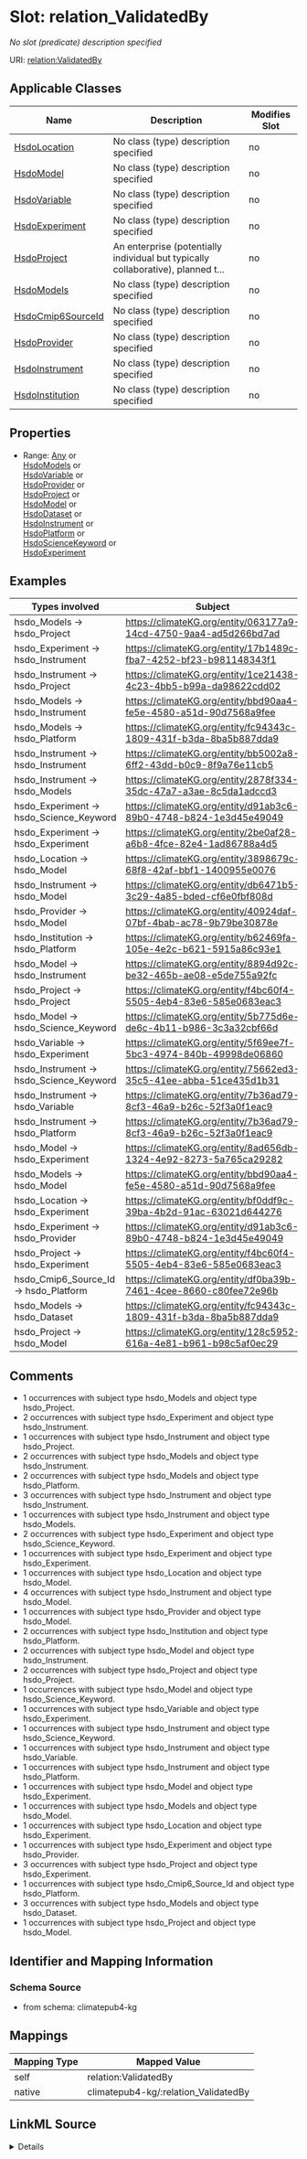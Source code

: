 

# Slot: relation_ValidatedBy


_No slot (predicate) description specified_





URI: [relation:ValidatedBy](http://relation.org/ValidatedBy)



<!-- no inheritance hierarchy -->





## Applicable Classes

| Name | Description | Modifies Slot |
| --- | --- | --- |
| [HsdoLocation](../classes/HsdoLocation.md) | No class (type) description specified |  no  |
| [HsdoModel](../classes/HsdoModel.md) | No class (type) description specified |  no  |
| [HsdoVariable](../classes/HsdoVariable.md) | No class (type) description specified |  no  |
| [HsdoExperiment](../classes/HsdoExperiment.md) | No class (type) description specified |  no  |
| [HsdoProject](../classes/HsdoProject.md) | An enterprise (potentially individual but typically collaborative), planned t... |  no  |
| [HsdoModels](../classes/HsdoModels.md) | No class (type) description specified |  no  |
| [HsdoCmip6SourceId](../classes/HsdoCmip6SourceId.md) | No class (type) description specified |  no  |
| [HsdoProvider](../classes/HsdoProvider.md) | No class (type) description specified |  no  |
| [HsdoInstrument](../classes/HsdoInstrument.md) | No class (type) description specified |  no  |
| [HsdoInstitution](../classes/HsdoInstitution.md) | No class (type) description specified |  no  |







## Properties

* Range: [Any](../classes/Any.md)&nbsp;or&nbsp;<br />[HsdoModels](../classes/HsdoModels.md)&nbsp;or&nbsp;<br />[HsdoVariable](../classes/HsdoVariable.md)&nbsp;or&nbsp;<br />[HsdoProvider](../classes/HsdoProvider.md)&nbsp;or&nbsp;<br />[HsdoProject](../classes/HsdoProject.md)&nbsp;or&nbsp;<br />[HsdoModel](../classes/HsdoModel.md)&nbsp;or&nbsp;<br />[HsdoDataset](../classes/HsdoDataset.md)&nbsp;or&nbsp;<br />[HsdoInstrument](../classes/HsdoInstrument.md)&nbsp;or&nbsp;<br />[HsdoPlatform](../classes/HsdoPlatform.md)&nbsp;or&nbsp;<br />[HsdoScienceKeyword](../classes/HsdoScienceKeyword.md)&nbsp;or&nbsp;<br />[HsdoExperiment](../classes/HsdoExperiment.md)






## Examples

| Types involved | Subject | Predicate | Object |
| --- | --- | --- | --- |
| hsdo_Models → hsdo_Project | https://climateKG.org/entity/063177a9-14cd-4750-9aa4-ad5d266bd7ad | relation:ValidatedBy | https://climateKG.org/entity/3f037b60-c58c-42df-8f19-32910d0055a5 |
| hsdo_Experiment → hsdo_Instrument | https://climateKG.org/entity/17b1489c-fba7-4252-bf23-b981148343f1 | relation:ValidatedBy | https://climateKG.org/entity/451995e8-a883-4468-abfd-a0e211ca9b72 |
| hsdo_Instrument → hsdo_Project | https://climateKG.org/entity/1ce21438-4c23-4bb5-b99a-da98622cdd02 | relation:ValidatedBy | https://climateKG.org/entity/f4bc60f4-5505-4eb4-83e6-585e0683eac3 |
| hsdo_Models → hsdo_Instrument | https://climateKG.org/entity/bbd90aa4-fe5e-4580-a51d-90d7568a9fee | relation:ValidatedBy | https://climateKG.org/entity/9cd1c7aa-7949-4b44-bedd-381b1ba9394c |
| hsdo_Models → hsdo_Platform | https://climateKG.org/entity/fc94343c-1809-431f-b3da-8ba5b887dda9 | relation:ValidatedBy | https://climateKG.org/entity/a9c4dcab-bbd0-4f67-b2c0-bbbe71b8245e |
| hsdo_Instrument → hsdo_Instrument | https://climateKG.org/entity/bb5002a8-6ff2-43dd-b0c9-8f9a76e11cb5 | relation:ValidatedBy | https://climateKG.org/entity/b62575f6-25e9-4a50-b0f6-a45dbf22c8d4 |
| hsdo_Instrument → hsdo_Models | https://climateKG.org/entity/2878f334-35dc-47a7-a3ae-8c5da1adccd3 | relation:ValidatedBy | https://climateKG.org/entity/c5b13fa4-0069-40ce-85cb-bfbab34c2058 |
| hsdo_Experiment → hsdo_Science_Keyword | https://climateKG.org/entity/d91ab3c6-89b0-4748-b824-1e3d45e49049 | relation:ValidatedBy | https://climateKG.org/entity/29dbe37e-22e6-4d02-844f-60359fbbc130 |
| hsdo_Experiment → hsdo_Experiment | https://climateKG.org/entity/2be0af28-a6b8-4fce-82e4-1ad86788a4d5 | relation:ValidatedBy | https://climateKG.org/entity/d91ab3c6-89b0-4748-b824-1e3d45e49049 |
| hsdo_Location → hsdo_Model | https://climateKG.org/entity/3898679c-68f8-42af-bbf1-1400955e0076 | relation:ValidatedBy | https://climateKG.org/entity/5fd5ccc2-5edb-4823-940d-03a290a5c5fc |
| hsdo_Instrument → hsdo_Model | https://climateKG.org/entity/db6471b5-3c29-4a85-bded-cf6e0fbf808d | relation:ValidatedBy | https://climateKG.org/entity/d1e2c5e2-076b-4949-8125-384712a33b58 |
| hsdo_Provider → hsdo_Model | https://climateKG.org/entity/40924daf-07bf-4bab-ac78-9b79be30878e | relation:ValidatedBy | https://climateKG.org/entity/d1e2c5e2-076b-4949-8125-384712a33b58 |
| hsdo_Institution → hsdo_Platform | https://climateKG.org/entity/b62469fa-105e-4e2c-b621-5915a86c93e1 | relation:ValidatedBy | https://climateKG.org/entity/a9c4dcab-bbd0-4f67-b2c0-bbbe71b8245e |
| hsdo_Model → hsdo_Instrument | https://climateKG.org/entity/8894d92c-be32-465b-ae08-e5de755a92fc | relation:ValidatedBy | https://climateKG.org/entity/bb5002a8-6ff2-43dd-b0c9-8f9a76e11cb5 |
| hsdo_Project → hsdo_Project | https://climateKG.org/entity/f4bc60f4-5505-4eb4-83e6-585e0683eac3 | relation:ValidatedBy | https://climateKG.org/entity/ab08cada-1a8e-4636-b834-18dc35266953 |
| hsdo_Model → hsdo_Science_Keyword | https://climateKG.org/entity/5b775d6e-de6c-4b11-b986-3c3a32cbf66d | relation:ValidatedBy | https://climateKG.org/entity/db9b56da-e05f-4d58-b9d5-34edc83ca650 |
| hsdo_Variable → hsdo_Experiment | https://climateKG.org/entity/5f69ee7f-5bc3-4974-840b-49998de06860 | relation:ValidatedBy | https://climateKG.org/entity/b283a59c-0e9a-469c-baf4-591b64cd4671 |
| hsdo_Instrument → hsdo_Science_Keyword | https://climateKG.org/entity/75662ed3-35c5-41ee-abba-51ce435d1b31 | relation:ValidatedBy | https://climateKG.org/entity/4cc8def9-a825-4ede-9e34-4e11cf89488d |
| hsdo_Instrument → hsdo_Variable | https://climateKG.org/entity/7b36ad79-8cf3-46a9-b26c-52f3a0f1eac9 | relation:ValidatedBy | https://climateKG.org/entity/2e0784f1-4c74-4e59-adc9-1245ae47db1e |
| hsdo_Instrument → hsdo_Platform | https://climateKG.org/entity/7b36ad79-8cf3-46a9-b26c-52f3a0f1eac9 | relation:ValidatedBy | https://climateKG.org/entity/a9c4dcab-bbd0-4f67-b2c0-bbbe71b8245e |
| hsdo_Model → hsdo_Experiment | https://climateKG.org/entity/8ad656db-1324-4e92-8273-5a765ca29282 | relation:ValidatedBy | https://climateKG.org/entity/4dbe7764-a2ea-4a19-b754-696c35ac3205 |
| hsdo_Models → hsdo_Model | https://climateKG.org/entity/bbd90aa4-fe5e-4580-a51d-90d7568a9fee | relation:ValidatedBy | https://climateKG.org/entity/3b20a141-8408-44b2-adf1-632ac9222c61 |
| hsdo_Location → hsdo_Experiment | https://climateKG.org/entity/bf0ddf9c-39ba-4b2d-91ac-63021d644276 | relation:ValidatedBy | https://climateKG.org/entity/a219dbe6-c095-4002-9fbe-012b31da839c |
| hsdo_Experiment → hsdo_Provider | https://climateKG.org/entity/d91ab3c6-89b0-4748-b824-1e3d45e49049 | relation:ValidatedBy | https://climateKG.org/entity/6f346c4c-8c86-4825-a5de-4b3ca8e5de6f |
| hsdo_Project → hsdo_Experiment | https://climateKG.org/entity/f4bc60f4-5505-4eb4-83e6-585e0683eac3 | relation:ValidatedBy | https://climateKG.org/entity/17b1489c-fba7-4252-bf23-b981148343f1 |
| hsdo_Cmip6_Source_Id → hsdo_Platform | https://climateKG.org/entity/df0ba39b-7461-4cee-8660-c80fee72e96b | relation:ValidatedBy | https://climateKG.org/entity/a9c4dcab-bbd0-4f67-b2c0-bbbe71b8245e |
| hsdo_Models → hsdo_Dataset | https://climateKG.org/entity/fc94343c-1809-431f-b3da-8ba5b887dda9 | relation:ValidatedBy | https://climateKG.org/entity/a0b26420-3a13-4742-8d6f-391dc5c49d64 |
| hsdo_Project → hsdo_Model | https://climateKG.org/entity/128c5952-616a-4e81-b961-b98c5af0ec29 | relation:ValidatedBy | https://climateKG.org/entity/6fb2817f-c3e3-4332-85ad-79f74227e6bc |


## Comments

* 1 occurrences with subject type hsdo_Models and object type hsdo_Project.
* 2 occurrences with subject type hsdo_Experiment and object type hsdo_Instrument.
* 1 occurrences with subject type hsdo_Instrument and object type hsdo_Project.
* 2 occurrences with subject type hsdo_Models and object type hsdo_Instrument.
* 2 occurrences with subject type hsdo_Models and object type hsdo_Platform.
* 3 occurrences with subject type hsdo_Instrument and object type hsdo_Instrument.
* 1 occurrences with subject type hsdo_Instrument and object type hsdo_Models.
* 2 occurrences with subject type hsdo_Experiment and object type hsdo_Science_Keyword.
* 1 occurrences with subject type hsdo_Experiment and object type hsdo_Experiment.
* 1 occurrences with subject type hsdo_Location and object type hsdo_Model.
* 4 occurrences with subject type hsdo_Instrument and object type hsdo_Model.
* 1 occurrences with subject type hsdo_Provider and object type hsdo_Model.
* 2 occurrences with subject type hsdo_Institution and object type hsdo_Platform.
* 2 occurrences with subject type hsdo_Model and object type hsdo_Instrument.
* 2 occurrences with subject type hsdo_Project and object type hsdo_Project.
* 1 occurrences with subject type hsdo_Model and object type hsdo_Science_Keyword.
* 1 occurrences with subject type hsdo_Variable and object type hsdo_Experiment.
* 1 occurrences with subject type hsdo_Instrument and object type hsdo_Science_Keyword.
* 1 occurrences with subject type hsdo_Instrument and object type hsdo_Variable.
* 1 occurrences with subject type hsdo_Instrument and object type hsdo_Platform.
* 1 occurrences with subject type hsdo_Model and object type hsdo_Experiment.
* 1 occurrences with subject type hsdo_Models and object type hsdo_Model.
* 1 occurrences with subject type hsdo_Location and object type hsdo_Experiment.
* 1 occurrences with subject type hsdo_Experiment and object type hsdo_Provider.
* 3 occurrences with subject type hsdo_Project and object type hsdo_Experiment.
* 1 occurrences with subject type hsdo_Cmip6_Source_Id and object type hsdo_Platform.
* 3 occurrences with subject type hsdo_Models and object type hsdo_Dataset.
* 1 occurrences with subject type hsdo_Project and object type hsdo_Model.

## Identifier and Mapping Information







### Schema Source


* from schema: climatepub4-kg




## Mappings

| Mapping Type | Mapped Value |
| ---  | ---  |
| self | relation:ValidatedBy |
| native | climatepub4-kg/:relation_ValidatedBy |




## LinkML Source

<details>
```yaml
name: relation_ValidatedBy
description: No slot (predicate) description specified
comments:
- 1 occurrences with subject type hsdo_Models and object type hsdo_Project.
- 2 occurrences with subject type hsdo_Experiment and object type hsdo_Instrument.
- 1 occurrences with subject type hsdo_Instrument and object type hsdo_Project.
- 2 occurrences with subject type hsdo_Models and object type hsdo_Instrument.
- 2 occurrences with subject type hsdo_Models and object type hsdo_Platform.
- 3 occurrences with subject type hsdo_Instrument and object type hsdo_Instrument.
- 1 occurrences with subject type hsdo_Instrument and object type hsdo_Models.
- 2 occurrences with subject type hsdo_Experiment and object type hsdo_Science_Keyword.
- 1 occurrences with subject type hsdo_Experiment and object type hsdo_Experiment.
- 1 occurrences with subject type hsdo_Location and object type hsdo_Model.
- 4 occurrences with subject type hsdo_Instrument and object type hsdo_Model.
- 1 occurrences with subject type hsdo_Provider and object type hsdo_Model.
- 2 occurrences with subject type hsdo_Institution and object type hsdo_Platform.
- 2 occurrences with subject type hsdo_Model and object type hsdo_Instrument.
- 2 occurrences with subject type hsdo_Project and object type hsdo_Project.
- 1 occurrences with subject type hsdo_Model and object type hsdo_Science_Keyword.
- 1 occurrences with subject type hsdo_Variable and object type hsdo_Experiment.
- 1 occurrences with subject type hsdo_Instrument and object type hsdo_Science_Keyword.
- 1 occurrences with subject type hsdo_Instrument and object type hsdo_Variable.
- 1 occurrences with subject type hsdo_Instrument and object type hsdo_Platform.
- 1 occurrences with subject type hsdo_Model and object type hsdo_Experiment.
- 1 occurrences with subject type hsdo_Models and object type hsdo_Model.
- 1 occurrences with subject type hsdo_Location and object type hsdo_Experiment.
- 1 occurrences with subject type hsdo_Experiment and object type hsdo_Provider.
- 3 occurrences with subject type hsdo_Project and object type hsdo_Experiment.
- 1 occurrences with subject type hsdo_Cmip6_Source_Id and object type hsdo_Platform.
- 3 occurrences with subject type hsdo_Models and object type hsdo_Dataset.
- 1 occurrences with subject type hsdo_Project and object type hsdo_Model.
examples:
- description: hsdo_Models → hsdo_Project
  object:
    example_object: https://climateKG.org/entity/3f037b60-c58c-42df-8f19-32910d0055a5
    example_object_type: hsdo_Project
    example_predicate: relation:ValidatedBy
    example_subject: https://climateKG.org/entity/063177a9-14cd-4750-9aa4-ad5d266bd7ad
    example_subject_type: hsdo_Models
- description: hsdo_Experiment → hsdo_Instrument
  object:
    example_object: https://climateKG.org/entity/451995e8-a883-4468-abfd-a0e211ca9b72
    example_object_type: hsdo_Instrument
    example_predicate: relation:ValidatedBy
    example_subject: https://climateKG.org/entity/17b1489c-fba7-4252-bf23-b981148343f1
    example_subject_type: hsdo_Experiment
- description: hsdo_Instrument → hsdo_Project
  object:
    example_object: https://climateKG.org/entity/f4bc60f4-5505-4eb4-83e6-585e0683eac3
    example_object_type: hsdo_Project
    example_predicate: relation:ValidatedBy
    example_subject: https://climateKG.org/entity/1ce21438-4c23-4bb5-b99a-da98622cdd02
    example_subject_type: hsdo_Instrument
- description: hsdo_Models → hsdo_Instrument
  object:
    example_object: https://climateKG.org/entity/9cd1c7aa-7949-4b44-bedd-381b1ba9394c
    example_object_type: hsdo_Instrument
    example_predicate: relation:ValidatedBy
    example_subject: https://climateKG.org/entity/bbd90aa4-fe5e-4580-a51d-90d7568a9fee
    example_subject_type: hsdo_Models
- description: hsdo_Models → hsdo_Platform
  object:
    example_object: https://climateKG.org/entity/a9c4dcab-bbd0-4f67-b2c0-bbbe71b8245e
    example_object_type: hsdo_Platform
    example_predicate: relation:ValidatedBy
    example_subject: https://climateKG.org/entity/fc94343c-1809-431f-b3da-8ba5b887dda9
    example_subject_type: hsdo_Models
- description: hsdo_Instrument → hsdo_Instrument
  object:
    example_object: https://climateKG.org/entity/b62575f6-25e9-4a50-b0f6-a45dbf22c8d4
    example_object_type: hsdo_Instrument
    example_predicate: relation:ValidatedBy
    example_subject: https://climateKG.org/entity/bb5002a8-6ff2-43dd-b0c9-8f9a76e11cb5
    example_subject_type: hsdo_Instrument
- description: hsdo_Instrument → hsdo_Models
  object:
    example_object: https://climateKG.org/entity/c5b13fa4-0069-40ce-85cb-bfbab34c2058
    example_object_type: hsdo_Models
    example_predicate: relation:ValidatedBy
    example_subject: https://climateKG.org/entity/2878f334-35dc-47a7-a3ae-8c5da1adccd3
    example_subject_type: hsdo_Instrument
- description: hsdo_Experiment → hsdo_Science_Keyword
  object:
    example_object: https://climateKG.org/entity/29dbe37e-22e6-4d02-844f-60359fbbc130
    example_object_type: hsdo_Science_Keyword
    example_predicate: relation:ValidatedBy
    example_subject: https://climateKG.org/entity/d91ab3c6-89b0-4748-b824-1e3d45e49049
    example_subject_type: hsdo_Experiment
- description: hsdo_Experiment → hsdo_Experiment
  object:
    example_object: https://climateKG.org/entity/d91ab3c6-89b0-4748-b824-1e3d45e49049
    example_object_type: hsdo_Experiment
    example_predicate: relation:ValidatedBy
    example_subject: https://climateKG.org/entity/2be0af28-a6b8-4fce-82e4-1ad86788a4d5
    example_subject_type: hsdo_Experiment
- description: hsdo_Location → hsdo_Model
  object:
    example_object: https://climateKG.org/entity/5fd5ccc2-5edb-4823-940d-03a290a5c5fc
    example_object_type: hsdo_Model
    example_predicate: relation:ValidatedBy
    example_subject: https://climateKG.org/entity/3898679c-68f8-42af-bbf1-1400955e0076
    example_subject_type: hsdo_Location
- description: hsdo_Instrument → hsdo_Model
  object:
    example_object: https://climateKG.org/entity/d1e2c5e2-076b-4949-8125-384712a33b58
    example_object_type: hsdo_Model
    example_predicate: relation:ValidatedBy
    example_subject: https://climateKG.org/entity/db6471b5-3c29-4a85-bded-cf6e0fbf808d
    example_subject_type: hsdo_Instrument
- description: hsdo_Provider → hsdo_Model
  object:
    example_object: https://climateKG.org/entity/d1e2c5e2-076b-4949-8125-384712a33b58
    example_object_type: hsdo_Model
    example_predicate: relation:ValidatedBy
    example_subject: https://climateKG.org/entity/40924daf-07bf-4bab-ac78-9b79be30878e
    example_subject_type: hsdo_Provider
- description: hsdo_Institution → hsdo_Platform
  object:
    example_object: https://climateKG.org/entity/a9c4dcab-bbd0-4f67-b2c0-bbbe71b8245e
    example_object_type: hsdo_Platform
    example_predicate: relation:ValidatedBy
    example_subject: https://climateKG.org/entity/b62469fa-105e-4e2c-b621-5915a86c93e1
    example_subject_type: hsdo_Institution
- description: hsdo_Model → hsdo_Instrument
  object:
    example_object: https://climateKG.org/entity/bb5002a8-6ff2-43dd-b0c9-8f9a76e11cb5
    example_object_type: hsdo_Instrument
    example_predicate: relation:ValidatedBy
    example_subject: https://climateKG.org/entity/8894d92c-be32-465b-ae08-e5de755a92fc
    example_subject_type: hsdo_Model
- description: hsdo_Project → hsdo_Project
  object:
    example_object: https://climateKG.org/entity/ab08cada-1a8e-4636-b834-18dc35266953
    example_object_type: hsdo_Project
    example_predicate: relation:ValidatedBy
    example_subject: https://climateKG.org/entity/f4bc60f4-5505-4eb4-83e6-585e0683eac3
    example_subject_type: hsdo_Project
- description: hsdo_Model → hsdo_Science_Keyword
  object:
    example_object: https://climateKG.org/entity/db9b56da-e05f-4d58-b9d5-34edc83ca650
    example_object_type: hsdo_Science_Keyword
    example_predicate: relation:ValidatedBy
    example_subject: https://climateKG.org/entity/5b775d6e-de6c-4b11-b986-3c3a32cbf66d
    example_subject_type: hsdo_Model
- description: hsdo_Variable → hsdo_Experiment
  object:
    example_object: https://climateKG.org/entity/b283a59c-0e9a-469c-baf4-591b64cd4671
    example_object_type: hsdo_Experiment
    example_predicate: relation:ValidatedBy
    example_subject: https://climateKG.org/entity/5f69ee7f-5bc3-4974-840b-49998de06860
    example_subject_type: hsdo_Variable
- description: hsdo_Instrument → hsdo_Science_Keyword
  object:
    example_object: https://climateKG.org/entity/4cc8def9-a825-4ede-9e34-4e11cf89488d
    example_object_type: hsdo_Science_Keyword
    example_predicate: relation:ValidatedBy
    example_subject: https://climateKG.org/entity/75662ed3-35c5-41ee-abba-51ce435d1b31
    example_subject_type: hsdo_Instrument
- description: hsdo_Instrument → hsdo_Variable
  object:
    example_object: https://climateKG.org/entity/2e0784f1-4c74-4e59-adc9-1245ae47db1e
    example_object_type: hsdo_Variable
    example_predicate: relation:ValidatedBy
    example_subject: https://climateKG.org/entity/7b36ad79-8cf3-46a9-b26c-52f3a0f1eac9
    example_subject_type: hsdo_Instrument
- description: hsdo_Instrument → hsdo_Platform
  object:
    example_object: https://climateKG.org/entity/a9c4dcab-bbd0-4f67-b2c0-bbbe71b8245e
    example_object_type: hsdo_Platform
    example_predicate: relation:ValidatedBy
    example_subject: https://climateKG.org/entity/7b36ad79-8cf3-46a9-b26c-52f3a0f1eac9
    example_subject_type: hsdo_Instrument
- description: hsdo_Model → hsdo_Experiment
  object:
    example_object: https://climateKG.org/entity/4dbe7764-a2ea-4a19-b754-696c35ac3205
    example_object_type: hsdo_Experiment
    example_predicate: relation:ValidatedBy
    example_subject: https://climateKG.org/entity/8ad656db-1324-4e92-8273-5a765ca29282
    example_subject_type: hsdo_Model
- description: hsdo_Models → hsdo_Model
  object:
    example_object: https://climateKG.org/entity/3b20a141-8408-44b2-adf1-632ac9222c61
    example_object_type: hsdo_Model
    example_predicate: relation:ValidatedBy
    example_subject: https://climateKG.org/entity/bbd90aa4-fe5e-4580-a51d-90d7568a9fee
    example_subject_type: hsdo_Models
- description: hsdo_Location → hsdo_Experiment
  object:
    example_object: https://climateKG.org/entity/a219dbe6-c095-4002-9fbe-012b31da839c
    example_object_type: hsdo_Experiment
    example_predicate: relation:ValidatedBy
    example_subject: https://climateKG.org/entity/bf0ddf9c-39ba-4b2d-91ac-63021d644276
    example_subject_type: hsdo_Location
- description: hsdo_Experiment → hsdo_Provider
  object:
    example_object: https://climateKG.org/entity/6f346c4c-8c86-4825-a5de-4b3ca8e5de6f
    example_object_type: hsdo_Provider
    example_predicate: relation:ValidatedBy
    example_subject: https://climateKG.org/entity/d91ab3c6-89b0-4748-b824-1e3d45e49049
    example_subject_type: hsdo_Experiment
- description: hsdo_Project → hsdo_Experiment
  object:
    example_object: https://climateKG.org/entity/17b1489c-fba7-4252-bf23-b981148343f1
    example_object_type: hsdo_Experiment
    example_predicate: relation:ValidatedBy
    example_subject: https://climateKG.org/entity/f4bc60f4-5505-4eb4-83e6-585e0683eac3
    example_subject_type: hsdo_Project
- description: hsdo_Cmip6_Source_Id → hsdo_Platform
  object:
    example_object: https://climateKG.org/entity/a9c4dcab-bbd0-4f67-b2c0-bbbe71b8245e
    example_object_type: hsdo_Platform
    example_predicate: relation:ValidatedBy
    example_subject: https://climateKG.org/entity/df0ba39b-7461-4cee-8660-c80fee72e96b
    example_subject_type: hsdo_Cmip6_Source_Id
- description: hsdo_Models → hsdo_Dataset
  object:
    example_object: https://climateKG.org/entity/a0b26420-3a13-4742-8d6f-391dc5c49d64
    example_object_type: hsdo_Dataset
    example_predicate: relation:ValidatedBy
    example_subject: https://climateKG.org/entity/fc94343c-1809-431f-b3da-8ba5b887dda9
    example_subject_type: hsdo_Models
- description: hsdo_Project → hsdo_Model
  object:
    example_object: https://climateKG.org/entity/6fb2817f-c3e3-4332-85ad-79f74227e6bc
    example_object_type: hsdo_Model
    example_predicate: relation:ValidatedBy
    example_subject: https://climateKG.org/entity/128c5952-616a-4e81-b961-b98c5af0ec29
    example_subject_type: hsdo_Project
from_schema: climatepub4-kg
rank: 1000
slot_uri: relation:ValidatedBy
alias: relation_ValidatedBy
domain_of:
- hsdo_Cmip6_Source_Id
- hsdo_Experiment
- hsdo_Institution
- hsdo_Instrument
- hsdo_Location
- hsdo_Model
- hsdo_Models
- hsdo_Project
- hsdo_Provider
- hsdo_Variable
range: Any
any_of:
- range: hsdo_Models
- range: hsdo_Variable
- range: hsdo_Provider
- range: hsdo_Project
- range: hsdo_Model
- range: hsdo_Dataset
- range: hsdo_Instrument
- range: hsdo_Platform
- range: hsdo_Science_Keyword
- range: hsdo_Experiment

```
</details>